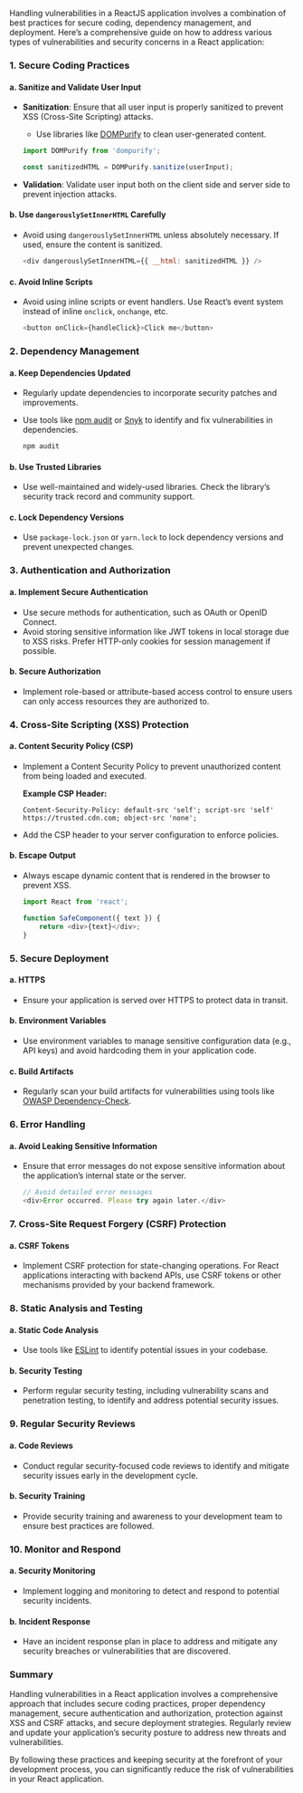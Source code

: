 Handling vulnerabilities in a ReactJS application involves a combination of best practices for secure coding, dependency management, and deployment. Here’s a comprehensive guide on how to address various types of vulnerabilities and security concerns in a React application:

### 1. **Secure Coding Practices**

#### a. **Sanitize and Validate User Input**

- **Sanitization**: Ensure that all user input is properly sanitized to prevent XSS (Cross-Site Scripting) attacks.
  - Use libraries like [DOMPurify](https://github.com/cure53/DOMPurify) to clean user-generated content.

  ```javascript
  import DOMPurify from 'dompurify';

  const sanitizedHTML = DOMPurify.sanitize(userInput);
  ```

- **Validation**: Validate user input both on the client side and server side to prevent injection attacks.

#### b. **Use `dangerouslySetInnerHTML` Carefully**

- Avoid using `dangerouslySetInnerHTML` unless absolutely necessary. If used, ensure the content is sanitized.

  ```javascript
  <div dangerouslySetInnerHTML={{ __html: sanitizedHTML }} />
  ```

#### c. **Avoid Inline Scripts**

- Avoid using inline scripts or event handlers. Use React’s event system instead of inline `onclick`, `onchange`, etc.

  ```javascript
  <button onClick={handleClick}>Click me</button>
  ```

### 2. **Dependency Management**

#### a. **Keep Dependencies Updated**

- Regularly update dependencies to incorporate security patches and improvements.
- Use tools like [npm audit](https://docs.npmjs.com/cli/v7/commands/npm-audit) or [Snyk](https://snyk.io/) to identify and fix vulnerabilities in dependencies.

  ```bash
  npm audit
  ```

#### b. **Use Trusted Libraries**

- Use well-maintained and widely-used libraries. Check the library’s security track record and community support.

#### c. **Lock Dependency Versions**

- Use `package-lock.json` or `yarn.lock` to lock dependency versions and prevent unexpected changes.

### 3. **Authentication and Authorization**

#### a. **Implement Secure Authentication**

- Use secure methods for authentication, such as OAuth or OpenID Connect.
- Avoid storing sensitive information like JWT tokens in local storage due to XSS risks. Prefer HTTP-only cookies for session management if possible.

#### b. **Secure Authorization**

- Implement role-based or attribute-based access control to ensure users can only access resources they are authorized to.

### 4. **Cross-Site Scripting (XSS) Protection**

#### a. **Content Security Policy (CSP)**

- Implement a Content Security Policy to prevent unauthorized content from being loaded and executed.

  **Example CSP Header:**

  ```http
  Content-Security-Policy: default-src 'self'; script-src 'self' https://trusted.cdn.com; object-src 'none';
  ```

- Add the CSP header to your server configuration to enforce policies.

#### b. **Escape Output**

- Always escape dynamic content that is rendered in the browser to prevent XSS.

  ```javascript
  import React from 'react';

  function SafeComponent({ text }) {
      return <div>{text}</div>;
  }
  ```

### 5. **Secure Deployment**

#### a. **HTTPS**

- Ensure your application is served over HTTPS to protect data in transit.

#### b. **Environment Variables**

- Use environment variables to manage sensitive configuration data (e.g., API keys) and avoid hardcoding them in your application code.

#### c. **Build Artifacts**

- Regularly scan your build artifacts for vulnerabilities using tools like [OWASP Dependency-Check](https://owasp.org/www-project-dependency-check/).

### 6. **Error Handling**

#### a. **Avoid Leaking Sensitive Information**

- Ensure that error messages do not expose sensitive information about the application’s internal state or the server.

  ```javascript
  // Avoid detailed error messages
  <div>Error occurred. Please try again later.</div>
  ```

### 7. **Cross-Site Request Forgery (CSRF) Protection**

#### a. **CSRF Tokens**

- Implement CSRF protection for state-changing operations. For React applications interacting with backend APIs, use CSRF tokens or other mechanisms provided by your backend framework.

### 8. **Static Analysis and Testing**

#### a. **Static Code Analysis**

- Use tools like [ESLint](https://eslint.org/) to identify potential issues in your codebase.

#### b. **Security Testing**

- Perform regular security testing, including vulnerability scans and penetration testing, to identify and address potential security issues.

### 9. **Regular Security Reviews**

#### a. **Code Reviews**

- Conduct regular security-focused code reviews to identify and mitigate security issues early in the development cycle.

#### b. **Security Training**

- Provide security training and awareness to your development team to ensure best practices are followed.

### 10. **Monitor and Respond**

#### a. **Security Monitoring**

- Implement logging and monitoring to detect and respond to potential security incidents.

#### b. **Incident Response**

- Have an incident response plan in place to address and mitigate any security breaches or vulnerabilities that are discovered.

### Summary

Handling vulnerabilities in a React application involves a comprehensive approach that includes secure coding practices, proper dependency management, secure authentication and authorization, protection against XSS and CSRF attacks, and secure deployment strategies. Regularly review and update your application’s security posture to address new threats and vulnerabilities.

By following these practices and keeping security at the forefront of your development process, you can significantly reduce the risk of vulnerabilities in your React application.